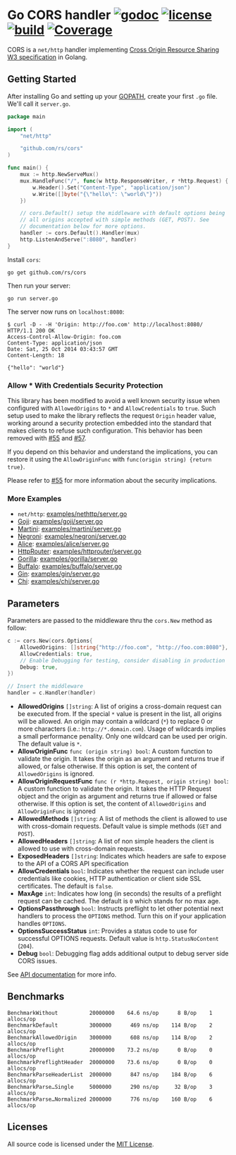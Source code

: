 # Go CORS handler [![godoc](http://img.shields.io/badge/godoc-reference-blue.svg?style=flat)](https://godoc.org/github.com/rs/cors) [![license](http://img.shields.io/badge/license-MIT-red.svg?style=flat)](https://raw.githubusercontent.com/rs/cors/master/LICENSE) [![build](https://img.shields.io/travis/rs/cors.svg?style=flat)](https://travis-ci.org/rs/cors) [![Coverage](http://gocover.io/_badge/github.com/rs/cors)](http://gocover.io/github.com/rs/cors)

CORS is a `net/http` handler implementing
[Cross Origin Resource Sharing W3 specification](http://www.w3.org/TR/cors/) in
Golang.

## Getting Started

After installing Go and setting up your
[GOPATH](http://golang.org/doc/code.html#GOPATH), create your first `.go` file.
We'll call it `server.go`.

```go
package main

import (
    "net/http"

    "github.com/rs/cors"
)

func main() {
    mux := http.NewServeMux()
    mux.HandleFunc("/", func(w http.ResponseWriter, r *http.Request) {
        w.Header().Set("Content-Type", "application/json")
        w.Write([]byte("{\"hello\": \"world\"}"))
    })

    // cors.Default() setup the middleware with default options being
    // all origins accepted with simple methods (GET, POST). See
    // documentation below for more options.
    handler := cors.Default().Handler(mux)
    http.ListenAndServe(":8080", handler)
}
```

Install `cors`:

    go get github.com/rs/cors

Then run your server:

    go run server.go

The server now runs on `localhost:8080`:

    $ curl -D - -H 'Origin: http://foo.com' http://localhost:8080/
    HTTP/1.1 200 OK
    Access-Control-Allow-Origin: foo.com
    Content-Type: application/json
    Date: Sat, 25 Oct 2014 03:43:57 GMT
    Content-Length: 18

    {"hello": "world"}

### Allow \* With Credentials Security Protection

This library has been modified to avoid a well known security issue when
configured with `AllowedOrigins` to `*` and `AllowCredentials` to `true`. Such
setup used to make the library reflects the request `Origin` header value,
working around a security protection embedded into the standard that makes
clients to refuse such configuration. This behavior has been removed with
[#55](https://github.com/rs/cors/issues/55) and
[#57](https://github.com/rs/cors/issues/57).

If you depend on this behavior and understand the implications, you can restore
it using the `AllowOriginFunc` with `func(origin string) {return true}`.

Please refer to [#55](https://github.com/rs/cors/issues/55) for more information
about the security implications.

### More Examples

*   `net/http`:
    [examples/nethttp/server.go](https://github.com/rs/cors/blob/master/examples/nethttp/server.go)
*   [Goji](https://goji.io):
    [examples/goji/server.go](https://github.com/rs/cors/blob/master/examples/goji/server.go)
*   [Martini](http://martini.codegangsta.io):
    [examples/martini/server.go](https://github.com/rs/cors/blob/master/examples/martini/server.go)
*   [Negroni](https://github.com/codegangsta/negroni):
    [examples/negroni/server.go](https://github.com/rs/cors/blob/master/examples/negroni/server.go)
*   [Alice](https://github.com/justinas/alice):
    [examples/alice/server.go](https://github.com/rs/cors/blob/master/examples/alice/server.go)
*   [HttpRouter](https://github.com/julienschmidt/httprouter):
    [examples/httprouter/server.go](https://github.com/rs/cors/blob/master/examples/httprouter/server.go)
*   [Gorilla](http://www.gorillatoolkit.org/pkg/mux):
    [examples/gorilla/server.go](https://github.com/rs/cors/blob/master/examples/gorilla/server.go)
*   [Buffalo](https://gobuffalo.io):
    [examples/buffalo/server.go](https://github.com/rs/cors/blob/master/examples/buffalo/server.go)
*   [Gin](https://gin-gonic.github.io/gin):
    [examples/gin/server.go](https://github.com/rs/cors/blob/master/examples/gin/server.go)
*   [Chi](https://github.com/go-chi/chi):
    [examples/chi/server.go](https://github.com/rs/cors/blob/master/examples/chi/server.go)

## Parameters

Parameters are passed to the middleware thru the `cors.New` method as follow:

```go
c := cors.New(cors.Options{
    AllowedOrigins: []string{"http://foo.com", "http://foo.com:8080"},
    AllowCredentials: true,
    // Enable Debugging for testing, consider disabling in production
    Debug: true,
})

// Insert the middleware
handler = c.Handler(handler)
```

*   **AllowedOrigins** `[]string`: A list of origins a cross-domain request can be
    executed from. If the special `*` value is present in the list, all origins
    will be allowed. An origin may contain a wildcard (`*`) to replace 0 or more
    characters (i.e.: `http://*.domain.com`). Usage of wildcards implies a small
    performance penality. Only one wildcard can be used per origin. The default
    value is `*`.
*   **AllowOriginFunc** `func (origin string) bool`: A custom function to validate
    the origin. It takes the origin as an argument and returns true if allowed, or
    false otherwise. If this option is set, the content of `AllowedOrigins` is
    ignored.
*   **AllowOriginRequestFunc** `func (r *http.Request, origin string) bool`: A
    custom function to validate the origin. It takes the HTTP Request object and
    the origin as argument and returns true if allowed or false otherwise. If this
    option is set, the content of `AllowedOrigins` and `AllowOriginFunc` is
    ignored
*   **AllowedMethods** `[]string`: A list of methods the client is allowed to use
    with cross-domain requests. Default value is simple methods (`GET` and
    `POST`).
*   **AllowedHeaders** `[]string`: A list of non simple headers the client is
    allowed to use with cross-domain requests.
*   **ExposedHeaders** `[]string`: Indicates which headers are safe to expose to
    the API of a CORS API specification
*   **AllowCredentials** `bool`: Indicates whether the request can include user
    credentials like cookies, HTTP authentication or client side SSL certificates.
    The default is `false`.
*   **MaxAge** `int`: Indicates how long (in seconds) the results of a preflight
    request can be cached. The default is `0` which stands for no max age.
*   **OptionsPassthrough** `bool`: Instructs preflight to let other potential next
    handlers to process the `OPTIONS` method. Turn this on if your application
    handles `OPTIONS`.
*   **OptionsSuccessStatus** `int`: Provides a status code to use for successful
    OPTIONS requests. Default value is `http.StatusNoContent` (`204`).
*   **Debug** `bool`: Debugging flag adds additional output to debug server side
    CORS issues.

See [API documentation](http://godoc.org/github.com/rs/cors) for more info.

## Benchmarks

    BenchmarkWithout          20000000    64.6 ns/op      8 B/op    1 allocs/op
    BenchmarkDefault          3000000      469 ns/op    114 B/op    2 allocs/op
    BenchmarkAllowedOrigin    3000000      608 ns/op    114 B/op    2 allocs/op
    BenchmarkPreflight        20000000    73.2 ns/op      0 B/op    0 allocs/op
    BenchmarkPreflightHeader  20000000    73.6 ns/op      0 B/op    0 allocs/op
    BenchmarkParseHeaderList  2000000      847 ns/op    184 B/op    6 allocs/op
    BenchmarkParse…Single     5000000      290 ns/op     32 B/op    3 allocs/op
    BenchmarkParse…Normalized 2000000      776 ns/op    160 B/op    6 allocs/op

## Licenses

All source code is licensed under the
[MIT License](https://raw.github.com/rs/cors/master/LICENSE).
